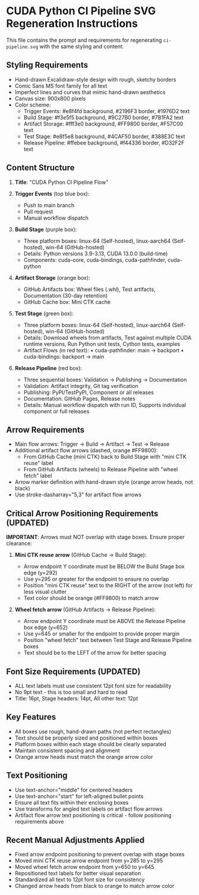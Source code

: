 # CUDA Python CI Pipeline SVG Regeneration Instructions

This file contains the prompt and requirements for regenerating `ci-pipeline.svg` with the same styling and content.

## Styling Requirements

- Hand-drawn Excalidraw-style design with rough, sketchy borders
- Comic Sans MS font family for all text
- Imperfect lines and curves that mimic hand-drawn aesthetics
- Canvas size: 900x800 pixels
- Color scheme:
  - Trigger Events: #e8f4fd background, #2196F3 border, #1976D2 text
  - Build Stage: #f3e5f5 background, #9C27B0 border, #7B1FA2 text
  - Artifact Storage: #fff3e0 background, #FF9800 border, #F57C00 text
  - Test Stage: #e8f5e8 background, #4CAF50 border, #388E3C text
  - Release Pipeline: #ffebee background, #f44336 border, #D32F2F text

## Content Structure

1. **Title**: "CUDA Python CI Pipeline Flow"

2. **Trigger Events** (top blue box):
   - Push to main branch
   - Pull request
   - Manual workflow dispatch

3. **Build Stage** (purple box):
   - Three platform boxes: linux-64 (Self-hosted), linux-aarch64 (Self-hosted), win-64 (GitHub-hosted)
   - Details: Python versions 3.9-3.13, CUDA 13.0.0 (build-time)
   - Components: cuda-core, cuda-bindings, cuda-pathfinder, cuda-python

4. **Artifact Storage** (orange box):
   - GitHub Artifacts box: Wheel files (.whl), Test artifacts, Documentation (30-day retention)
   - GitHub Cache box: Mini CTK cache

5. **Test Stage** (green box):
   - Three platform boxes: linux-64 (Self-hosted), linux-aarch64 (Self-hosted), win-64 (GitHub-hosted)
   - Details: Download wheels from artifacts, Test against multiple CUDA runtime versions, Run Python unit tests, Cython tests, examples
   - Artifact Flows (in red text):
     • cuda-pathfinder: main → backport
     • cuda-bindings: backport → main

6. **Release Pipeline** (red box):
   - Three sequential boxes: Validation → Publishing → Documentation
   - Validation: Artifact integrity, Git tag verification
   - Publishing: PyPI/TestPyPI, Component or all releases
   - Documentation: GitHub Pages, Release notes
   - Details: Manual workflow dispatch with run ID, Supports individual component or full releases

## Arrow Requirements

- Main flow arrows: Trigger → Build → Artifact → Test → Release
- Additional artifact flow arrows (dashed, orange #FF9800):
  - From GitHub Cache (mini CTK) back to Build Stage with "mini CTK reuse" label
  - From GitHub Artifacts (wheels) to Release Pipeline with "wheel fetch" label
- Arrow marker definition with hand-drawn style (orange arrow heads, not black)
- Use stroke-dasharray="5,3" for artifact flow arrows

## Critical Arrow Positioning Requirements (UPDATED)

**IMPORTANT**: Arrows must NOT overlap with stage boxes. Ensure proper clearance:

1. **Mini CTK reuse arrow** (GitHub Cache → Build Stage):
   - Arrow endpoint Y coordinate must be BELOW the Build Stage box edge (y=292)
   - Use y=295 or greater for the endpoint to ensure no overlap
   - Position "mini CTK reuse" text to the RIGHT of the arrow (not left) for less visual clutter
   - Text color should be orange (#FF9800) to match arrow

2. **Wheel fetch arrow** (GitHub Artifacts → Release Pipeline):
   - Arrow endpoint Y coordinate must be ABOVE the Release Pipeline box edge (y=652)
   - Use y=645 or smaller for the endpoint to provide proper margin
   - Position "wheel fetch" text between Test Stage and Release Pipeline boxes
   - Text should be to the LEFT of the arrow for better spacing

## Font Size Requirements (UPDATED)

- ALL text labels must use consistent 12pt font size for readability
- No 9pt text - this is too small and hard to read
- Title: 16pt, Stage headers: 14pt, All other text: 12pt

## Key Features

- All boxes use rough, hand-drawn paths (not perfect rectangles)
- Text should be properly sized and positioned within boxes
- Platform boxes within each stage should be clearly separated
- Maintain consistent spacing and alignment
- Orange arrow heads must match the orange arrow color

## Text Positioning

- Use text-anchor="middle" for centered headers
- Use text-anchor="start" for left-aligned bullet points
- Ensure all text fits within their enclosing boxes
- Use transforms for angled text labels on artifact flow arrows
- Artifact flow arrow text positioning is critical - follow positioning requirements above

## Recent Manual Adjustments Applied

- Fixed arrow endpoint positioning to prevent overlap with stage boxes
- Moved mini CTK reuse arrow endpoint from y=285 to y=295
- Moved wheel fetch arrow endpoint from y=650 to y=645
- Repositioned text labels for better visual separation
- Standardized all text to 12pt font size for consistency
- Changed arrow heads from black to orange to match arrow color
